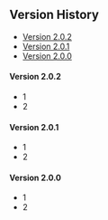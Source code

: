 ## Version History
* [Version 2.0.2](https://github.com/Team-Uniken/REL-ID/blob/master/VERSION_HISTORY.md#v2.0.2)
* [Version 2.0.1](https://github.com/Team-Uniken/REL-ID/blob/master/VERSION_HISTORY.md#v2.0.1)
* [Version 2.0.0](https://github.com/Team-Uniken/REL-ID/blob/master/VERSION_HISTORY.md#v2.0.0)

#### Version 2.0.2 <a name="v2.0.2"></a>
* 1
* 2

#### Version 2.0.1 <a name="v2.0.1"></a>
* 1
* 2

#### Version 2.0.0 <a name="v2.0.0"></a>
* 1
* 2
